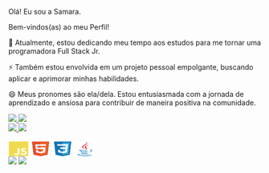 Olá! Eu sou a Samara.

Bem-vindos(as) ao meu Perfil!

🌱 Atualmente, estou dedicando meu tempo aos estudos para me tornar uma programadora Full Stack Jr.

⚡ Também estou envolvida em um projeto pessoal empolgante, buscando aplicar e aprimorar minhas habilidades.

😄 Meus pronomes são ela/dela. Estou entusiasmada com a jornada de aprendizado e ansiosa para contribuir de maneira positiva na comunidade.


<div>
  <a href="https://github.com/samaragaldinoo">
    <img height="180em" src="https://github-readme-stats.vercel.app/api?username=samaragaldinoo&show_icons=true&theme=dracula&include_all_commits=true&count_private=true"/>
    <img height="180em" src="https://github-readme-stats.vercel.app/api/top-langs/?username=samaragaldinoo&layout=compact&langs_count=7&theme=dracula"/>
  </a>
</div>

<div>
  <a href="https://github.com/maysouzac">
    <img height="180em" src="https://github-readme-stats.vercel.app/api?username=maysouzac&show_icons=true&theme=dracula&include_all_commits=true&count_private=true"/>
    <img height="180em" src="https://github-readme-stats.vercel.app/api/top-langs/?username=maysouzac&layout=compact&langs_count=7&theme=dracula"/>
  </a>
</div>

<div style="display: inline_block"><br>
  <img align="center" alt="Js" height="30" width="40" src="https://raw.githubusercontent.com/devicons/devicon/master/icons/javascript/javascript-plain.svg">
  <img align="center" alt="HTML" height="30" width="40" src="https://raw.githubusercontent.com/devicons/devicon/master/icons/html5/html5-original.svg">
  <img align="center" alt="CSS" height="30" width="40" src="https://raw.githubusercontent.com/devicons/devicon/master/icons/css3/css3-original.svg">
  <img align="center" alt="Java" height="30" width="40" src="https://raw.githubusercontent.com/devicons/devicon/master/icons/java/java-original.svg">
</div>

<div>
  <a href="mailto:your-email@example.com"><img src="https://img.shields.io/badge/-Gmail-%23333?style=for-the-badge&logo=gmail&logoColor=white" target="_blank"></a>
  <a href="www.linkedin.com/in/your-linkedin-profile" target="_blank"><img src="https://img.shields.io/badge/-LinkedIn-%230077B5?style=for-the-badge&logo=linkedin&logoColor=white" target="_blank"></a>
</div>
  

